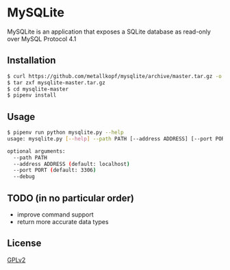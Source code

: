 # MySQLite
MySQLite is an application that exposes a SQLite database as read-only over MySQL Protocol 4.1

## Installation
```bash
$ curl https://github.com/metallkopf/mysqlite/archive/master.tar.gz -o mysqlite-master.tar.gz
$ tar zxf mysqlite-master.tar.gz
$ cd mysqlite-master
$ pipenv install
```

## Usage
```bash
$ pipenv run python mysqlite.py --help
usage: mysqlite.py [--help] --path PATH [--address ADDRESS] [--port PORT] [--debug]

optional arguments:
  --path PATH
  --address ADDRESS (default: localhost)
  --port PORT (default: 3306)
  --debug
```

## TODO (in no particular order)
* improve command support
* return more accurate data types

## License
[GPLv2](https://www.gnu.org/licenses/gpl-2.0.html)
